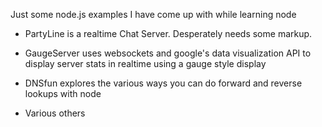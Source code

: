 Just some node.js examples I have come up with while learning node

- PartyLine is a realtime Chat Server. Desperately needs some markup.

- GaugeServer uses websockets and google's data visualization API to display server stats in realtime using a gauge style display

- DNSfun explores the various ways you can do forward and reverse lookups with node

- Various others
